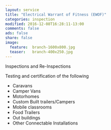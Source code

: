 ```yaml
---
layout: service
title: "Electrical Warrant of Fitness (EWOF)"
categories: inspection
modified: 2016-12-08T16:28:11-13:00
comments: false
ads: false
share: false
image:
  feature:  branch-1600x800.jpg
  teaser:   branch-400x250.jpg
---
```


Inspections and Re-Inspections  

 Testing and certification of the following
 - Caravans
 - Camper Vans
 - Motorhomes 
 - Custom Built trailers/Campers
 - Mobile classrooms 
 - Food Trailers
 - Out buildings
 - Other Connectable Installations